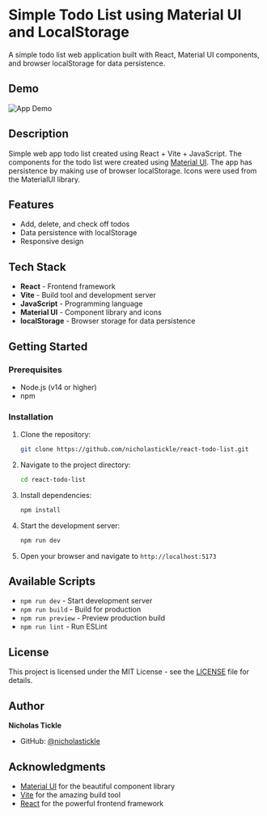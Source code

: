 # Simple Todo List using Material UI and LocalStorage

A simple todo list web application built with React, Material UI components, and browser localStorage for data persistence.

## Demo

![App Demo](./assets/demo.gif)

## Description

Simple web app todo list created using React + Vite + JavaScript. The components for the todo list were created using [Material UI](https://mui.com/). The app has persistence by making use of browser localStorage. Icons were used from the MaterialUI library.

## Features

- Add, delete, and check off todos
- Data persistence with localStorage
- Responsive design

## Tech Stack

- **React** - Frontend framework
- **Vite** - Build tool and development server
- **JavaScript** - Programming language
- **Material UI** - Component library and icons
- **localStorage** - Browser storage for data persistence

## Getting Started

### Prerequisites

- Node.js (v14 or higher)
- npm

### Installation

1. Clone the repository:
   ```bash
   git clone https://github.com/nicholastickle/react-todo-list.git
   ```

2. Navigate to the project directory:
   ```bash
   cd react-todo-list
   ```

3. Install dependencies:
   ```bash
   npm install
   ```

4. Start the development server:
   ```bash
   npm run dev
   ```

5. Open your browser and navigate to `http://localhost:5173`

## Available Scripts

- `npm run dev` - Start development server
- `npm run build` - Build for production
- `npm run preview` - Preview production build
- `npm run lint` - Run ESLint

## License

This project is licensed under the MIT License - see the [LICENSE](LICENSE) file for details.

## Author

**Nicholas Tickle**
- GitHub: [@nicholastickle](https://github.com/nicholastickle)

## Acknowledgments

- [Material UI](https://mui.com/) for the beautiful component library
- [Vite](https://vitejs.dev/) for the amazing build tool
- [React](https://reactjs.org/) for the powerful frontend framework

